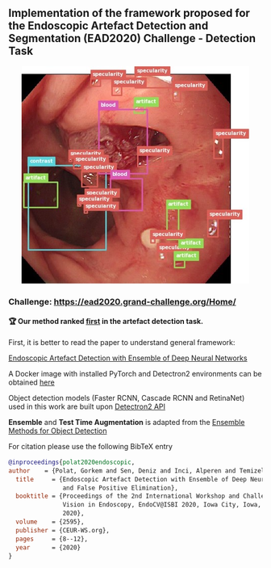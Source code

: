 ## Implementation of the framework proposed for the Endoscopic Artefact Detection and Segmentation (EAD2020) Challenge - Detection Task

<p align="center">
  <img src="https://github.com/GorkemP/Endoscopic-Artefact-Detection/blob/master/images/EAD2020_frameOnly_01111.jpg">
</p>

### Challenge: https://ead2020.grand-challenge.org/Home/

#### 🏆 Our method ranked [**first**](https://ead2020.grand-challenge.org/evaluation/results/) in the artefact detection task.

First, it is better to read the paper to understand general framework: 

[Endoscopic Artefact Detection with Ensemble of Deep Neural Networks](http://ceur-ws.org/Vol-2595/endoCV2020_paper_id_10.pdf)

A Docker image with installed PyTorch and Detectron2 environments can be obtained [here](https://hub.docker.com/repository/docker/splendor90/detectron2)

Object detection models (Faster RCNN, Cascade RCNN and RetinaNet) used in this work are built upon [Detectron2 API](https://github.com/facebookresearch/detectron2)

**Ensemble** and **Test Time Augmentation** is adapted from the [Ensemble Methods for Object Detection](https://github.com/ancasag/ensembleObjectDetection)

For citation please use the following BibTeX entry

```BibTeX
@inproceedings{polat2020endoscopic,
author    = {Polat, Gorkem and Sen, Deniz and Inci, Alperen and Temizel, Alptekin},
  title     = {Endoscopic Artefact Detection with Ensemble of Deep Neural Networks
               and False Positive Elimination},
  booktitle = {Proceedings of the 2nd International Workshop and Challenge on Computer
               Vision in Endoscopy, EndoCV@ISBI 2020, Iowa City, Iowa, USA, 3rd April
               2020},
  volume    = {2595},
  publisher = {CEUR-WS.org},
  pages     = {8--12},
  year      = {2020}
}
```
